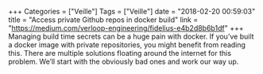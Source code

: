 +++
Categories = ["Veille"]
Tags = ["Veille"]
date = "2018-02-20 00:59:03"
title = "Access private Github repos in docker build"
link = "https://medium.com/verloop-engineering/fidelius-e4b2d8b6b1df"
+++
Managing build time secrets can be a huge pain with docker. If you’ve built a docker image with private repositories, you might benefit from reading this.  There are multiple solutions floating around the internet for this problem. We’ll start with the obviously bad ones and work our way up.